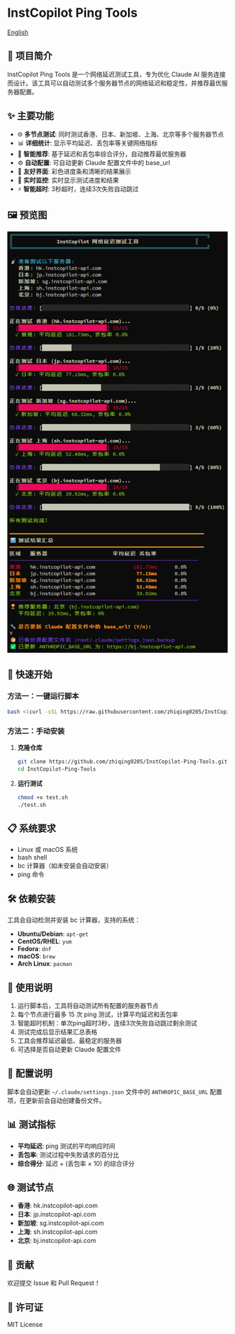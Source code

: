 # InstCopilot Ping Tools

[English](README_EN.md)

## 📖 项目简介

InstCopilot Ping Tools 是一个网络延迟测试工具，专为优化 Claude AI 服务连接而设计。该工具可以自动测试多个服务器节点的网络延迟和稳定性，并推荐最优服务器配置。

## ✨ 主要功能

- 🌐 **多节点测试**: 同时测试香港、日本、新加坡、上海、北京等多个服务器节点
- 📊 **详细统计**: 显示平均延迟、丢包率等关键网络指标
- 🎯 **智能推荐**: 基于延迟和丢包率综合评分，自动推荐最优服务器
- ⚙️ **自动配置**: 可自动更新 Claude 配置文件中的 base_url
- 🎨 **友好界面**: 彩色进度条和清晰的结果展示
- 🔄 **实时监控**: 实时显示测试进度和结果
- ⚡ **智能超时**: 3秒超时，连续3次失败自动跳过

## 🖼️ 预览图

![预览图](images/preview.png)

## 🚀 快速开始

### 方法一：一键运行脚本

```bash
bash <(curl -sSL https://raw.githubusercontent.com/zhiqing0205/InstCopilot-Ping-Tools/main/test.sh)
```

### 方法二：手动安装

1. **克隆仓库**
   ```bash
   git clone https://github.com/zhiqing0205/InstCopilot-Ping-Tools.git
   cd InstCopilot-Ping-Tools
   ```

2. **运行测试**
   ```bash
   chmod +x test.sh
   ./test.sh
   ```

## 📋 系统要求

- Linux 或 macOS 系统
- bash shell
- bc 计算器（如未安装会自动安装）
- ping 命令

## 🛠️ 依赖安装

工具会自动检测并安装 bc 计算器，支持的系统：

- **Ubuntu/Debian**: `apt-get`
- **CentOS/RHEL**: `yum`
- **Fedora**: `dnf`
- **macOS**: `brew`
- **Arch Linux**: `pacman`

## 📝 使用说明

1. 运行脚本后，工具将自动测试所有配置的服务器节点
2. 每个节点进行最多 15 次 ping 测试，计算平均延迟和丢包率
3. 智能超时机制：单次ping超时3秒，连续3次失败自动跳过剩余测试
4. 测试完成后显示结果汇总表格
5. 工具会推荐延迟最低、最稳定的服务器
6. 可选择是否自动更新 Claude 配置文件

## 🔧 配置说明

脚本会自动更新 `~/.claude/settings.json` 文件中的 `ANTHROPIC_BASE_URL` 配置项，在更新前会自动创建备份文件。

## 📊 测试指标

- **平均延迟**: ping 测试的平均响应时间
- **丢包率**: 测试过程中失败请求的百分比
- **综合得分**: 延迟 + (丢包率 × 10) 的综合评分

## 🌐 测试节点

- **香港**: hk.instcopilot-api.com
- **日本**: jp.instcopilot-api.com
- **新加坡**: sg.instcopilot-api.com
- **上海**: sh.instcopilot-api.com
- **北京**: bj.instcopilot-api.com

## 🤝 贡献

欢迎提交 Issue 和 Pull Request！

## 📄 许可证

MIT License